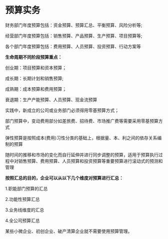 # 预算实务

财务部门年度预算包括：资金预算、预算汇总、平衡预算、风险分析等; 

经营部门年度预算包括：销售预算、产品预算、生产预算、项目预算等; 

各个部门年度预算包括：费用预算、人员预算、投资预算、行动方案等

**生命周期不同阶段预算重点：**

创业期：项目预算和资本预算；

成长期：长期计划和销售预算; 

成熟期：成本预算和费用预算；

衰退期：生产产能预算、人员预算、现金流预算

 实践中，新成立的公司或业务部门必须得用零基预算方式；

部门预算中，变动费用部分如差旅费、招待费、市场推广费等需要采用零基预算方式

 弹性预算是按照成本(费用)习性分类的基础上，根据量、本、利之间的依存关系编制的预算

随时间的推移和市场的变化而自行延伸并进行同步调整的预算，适用于预算执行过程中对销售预算、费用预算、人员预算和投资预算等重要预算进行滚动式的预测和管理

**按照汇总的目的，企业可以从以下几个维度对预算进行汇总：**

1.职能部门预算的汇总

2.功能性预算汇总

3.业务线维度的汇总

4.全公司预算汇总

某些小微企业、初创企业、破产清算企业就不需要使用预算管理。